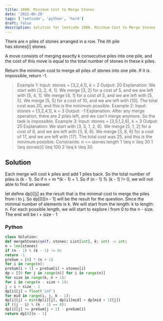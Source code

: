 ```yaml
---
title: 1000. Minimum Cost to Merge Stones
date: '2022-06-28'
tags: ['leetcode', 'python', 'hard']
draft: false
description: Solution for leetcode 1000. Minimum Cost to Merge Stones
---
```



There are n piles of stones arranged in a row. The ith pile has stones[i] stones.

A move consists of merging exactly k consecutive piles into one pile, and the cost of this move is equal to the total number of stones in these k piles.

Return the minimum cost to merge all piles of stones into one pile. If it is impossible, return -1.

> Example 1:
> Input: stones = [3,2,4,1], k = 2
> Output: 20
> Explanation: We start with [3, 2, 4, 1].
> We merge [3, 2] for a cost of 5, and we are left with [5, 4, 1].
> We merge [4, 1] for a cost of 5, and we are left with [5, 5].
> We merge [5, 5] for a cost of 10, and we are left with [10].
> The total cost was 20, and this is the minimum possible.
> Example 2:
> Input: stones = [3,2,4,1], k = 3
> Output: -1
> Explanation: After any merge operation, there are 2 piles left, and we can't merge anymore.  So the task is impossible.
> Example 3:
> Input: stones = [3,5,1,2,6], k = 3
> Output: 25
> Explanation: We start with [3, 5, 1, 2, 6].
> We merge [5, 1, 2] for a cost of 8, and we are left with [3, 8, 6].
> We merge [3, 8, 6] for a cost of 17, and we are left with [17].
> The total cost was 25, and this is the minimum possible.
Constraints:
> n == stones.length
> 1 <TeX>\leq</TeX> n <TeX>\leq</TeX> 30
> 1 <TeX>\leq</TeX> stones[i] <TeX>\leq</TeX> 100
> 2 <TeX>\leq</TeX> k <TeX>\leq</TeX> 30


## Solution
Each merge will cost k piles and add 1 piles back. So the total number of piles is (k - 1). So if n = m *(k - 1) + 1. So if (n - 1) % (k - 1) != 0, we will not able to find an answer.

let define dp[i][j] as the result that is the minimal cost to merge the piles from i to j. So dp[0][n - 1] will be the result for the question. Since the minimal number of elements is k. We will start from the length: k to length: n. For each possible length, we will start to explore i from 0 to the n - size. The end will be i + size - 1


### Python
```python
class Solution:
def mergeStones(self, stones: List[int], k: int) -> int:
n = len(stones)
if (n - 1) % (k - 1) != 0:
return -1
preSum = [0] * (n + 1)
for i in range(n):
preSum[i + 1] = preSum[i] + stones[i]
dp = [[0 for j in range(n)] for i in range(n)]
for size in range(k, n + 1):
for i in range(n - size + 1):
j = i + size - 1
dp[i][j] = float('inf')
for mid in range(i, j, k - 1):
dp[i][j] = min(dp[i][j], dp[i][mid] + dp[mid + 1][j])
if ((j - i) % (k - 1) == 0):
dp[i][j] += preSum[j + 1] - preSum[i]
return dp[0][n - 1]

```
